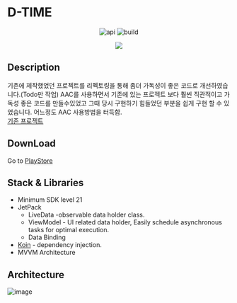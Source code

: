 # D-TIME

<p align="center">
<img alt="api" src="https://img.shields.io/badge/API-21%2B-green?logo=android"/>
<img alt="build" src="https://img.shields.io/github/workflow/status/hongbeomi/HarryPotter/Android%20CI/master"/>
</p>

<p align="center">
    <img src="https://user-images.githubusercontent.com/45057493/103400514-bdfc5c00-4b88-11eb-82c4-01979545d55b.png"/>
</p>

## Description
기존에 제작했었던 프로젝트를 리펙토링을 통해 좀더 가독성이 좋은 코드로 개선하였습니다.(Todo만 작업)
AAC를 사용하면서 기존에 있는 프로젝트 보다 훨씬 직관적이고 가독성 좋은 코드를 만들수있었고 그때 당시 구현하기 힘들었던 부분을 쉽게 구현 할 수 있었습니다.
어느정도 AAC 사용방법을 터득함.\
[기존 프로젝트](https://github.com/JY-Dev/D_TIME)


## DownLoad 
Go to [PlayStore](https://play.google.com/store/apps/details?id=com.jaeyoung.d_time)

## Stack & Libraries

- Minimum SDK level 21
- JetPack
    - LiveData -observable data holder class.
    - ViewModel - UI related data holder, Easily schedule asynchronous tasks for optimal execution.
    - Data Binding
- [Koin](https://github.com/InsertKoinIO/koin) - dependency injection.
- MVVM Architecture 

## Architecture

![image](https://user-images.githubusercontent.com/45057493/103400930-429baa00-4b8a-11eb-85dc-c05cf30c7c39.png)

